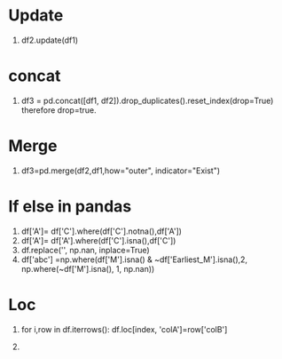 
# Update
1. df2.update(df1) 
   
# concat
1. df3 = pd.concat([df1, df2]).drop_duplicates().reset_index(drop=True)  
   therefore drop=true.
# Merge
1. df3=pd.merge(df2,df1,how="outer", indicator="Exist") 
   
# If else in pandas
1. df['A']=  df['C'].where(df['C'].notna(),df['A']) 
2. df['A']=  df['A'].where(df['C'].isna(),df['C'])
3. df.replace('', np.nan, inplace=True)
4. df['abc'] =np.where(df['M'].isna() & ~df['Earliest_M'].isna(),2, np.where(~df['M'].isna(), 1, np.nan))

# Loc
1. for i,row in df.iterrows():
       df.loc[index, 'colA']=row['colB']
   
2.


